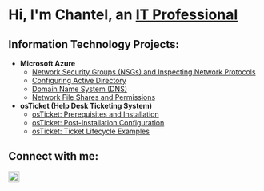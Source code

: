 <h1>Hi, I'm Chantel, an <a href="https://linkedin.com/in/chantel-handy">IT Professional</a></h1>

<h2>Information Technology Projects:</h2>

- <b>Microsoft Azure</b>
  - [Network Security Groups (NSGs) and Inspecting Network Protocols](https://github.com/chandy619/azure-network-protocols)
  - [Configuring Active Directory](https://github.com/chandy619/configure-ad)
  - [Domain Name System (DNS)](https://github.com/chandy619/intuition-dns)
  - [Network File Shares and Permissions](https://github.com/chandy619/file-permissions)
- <b>osTicket (Help Desk Ticketing System)</b>
  - [osTicket: Prerequisites and Installation](https://github.com/chandy619/osticket-prereqs)
  - [osTicket: Post-Installation Configuration](https://github.com/chandy619/post-install-config)
  - [osTicket: Ticket Lifecycle Examples](https://github.com/chandy619/ticket-lifecycle)


<h2>Connect with me:</h2>

[<img align="left" alt="Josh | LinkedIn" width="22px" src="https://cdn.jsdelivr.net/npm/simple-icons@v3/icons/linkedin.svg" />][linkedin]

[linkedin]: https://linkedin.com/in/chantel-handy
